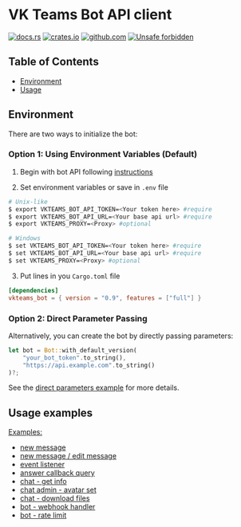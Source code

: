 # VK Teams Bot API client

[![docs.rs](https://img.shields.io/docsrs/vkteams-bot/latest)](https://docs.rs/vkteams-bot/latest/vkteams_bot/)
[![crates.io](https://img.shields.io/crates/v/vkteams-bot)](https://crates.io/crates/vkteams-bot)
[![github.com](https://github.com/k05h31/vkteams-bot/workflows/Rust/badge.svg)](https://github.com/k05h31/vkteams-bot/actions)
[![Unsafe forbidden](https://img.shields.io/badge/unsafe-forbidden-success.svg)](https://github.com/rust-secure-code/safety-dance/)

## Table of Contents

- [Environment](#environment)
- [Usage](#usage-examples)

## Environment

There are two ways to initialize the bot:

### Option 1: Using Environment Variables (Default)

1. Begin with bot API following [instructions](https://teams.vk.com/botapi/?lang=en)

2. Set environment variables or save in `.env` file

```bash
# Unix-like
$ export VKTEAMS_BOT_API_TOKEN=<Your token here> #require
$ export VKTEAMS_BOT_API_URL=<Your base api url> #require
$ export VKTEAMS_PROXY=<Proxy> #optional

# Windows
$ set VKTEAMS_BOT_API_TOKEN=<Your token here> #require
$ set VKTEAMS_BOT_API_URL=<Your base api url> #require
$ set VKTEAMS_PROXY=<Proxy> #optional
```

3. Put lines in you `Cargo.toml` file

```toml
[dependencies]
vkteams_bot = { version = "0.9", features = ["full"] }
```

### Option 2: Direct Parameter Passing

Alternatively, you can create the bot by directly passing parameters:

```rust
let bot = Bot::with_default_version(
    "your_bot_token".to_string(),
    "https://api.example.com".to_string()
)?;
```

See the [direct parameters example](examples/direct_params/main.rs) for more details.

## Usage examples

[Examples:](examples)

- [new message](examples/new_message.rs)
- [new message / edit message](examples/emul_chat_gpt.rs)
- [event listener](examples/event_listener.rs)
- [answer callback query](examples/callback_query.rs)
- [chat - get info](examples/chat_get_info.rs)
- [chat admin - avatar set](examples/chat_admin_avatar_set.rs)
- [chat - download files](examples/chat_get_file.rs)
- [bot - webhook handler](examples/prometheus_webhook.rs)
- [bot - rate limit](examples/ratelimit_test.rs)
